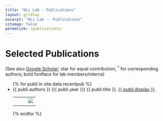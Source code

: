 ```yaml
---
title: "HLi Lab - Publications"
layout: gridlay
excerpt: "HLi Lab -- Publications"
sitemap: false
permalink: /publications/
---
```


<script async src="https://badge.dimensions.ai/badge.js" charset="utf-8"></script>
<script async type="text/javascript" src="https://d1bxh8uas1mnw7.cloudfront.net/assets/embed.js"></script>

# Selected Publications

(See also [Google Scholar](https://scholar.google.com/citations?user=HQv0p0kAAAAJ); star for equal contribution; <sup>&#8224;</sup> for corresponding authors; bold fontface for lab members/interns)

<ul>
{% for publi in site.data.recentpub %}
<li>{{ publi.authors }} ({{ publi.year }}) {{ publi.title }}. <a href="{{ publi.url }}">{{ publi.display }}</a>.
<table class="shadow-none"><tr style="vertical-align:top">
<td><span class="__dimensions_badge_embed__" data-pmid="{{ publi.pmid }}" data-legend="never" data-style="small_rectangle">&nbsp;</span></td>
<td><span data-badge-type="2" data-pmid="{{ publi.pmid }}" data-condensed="true" class="altmetric-embed">&nbsp;</span></td>
<td><a href="https://pubmed.ncbi.nlm.nih.gov/33526886"><img src="https://img.shields.io/badge/PMID-33526886-blue"/></a></td>
</tr></table>
</li>
{% endfor %}
</ul>
